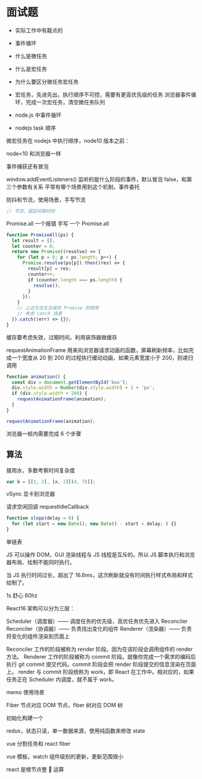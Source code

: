 # 面试题

- 实际工作中有靓点的
- 事件循环
- 什么是微任务
- 什么是宏任务
- 为什么要区分微任务宏任务
- 宏任务，先进先出，执行顺序不可控，需要有更高优先级的任务
  浏览器事件循环，完成一次宏任务，清空微任务队列

- node.js 中事件循环
- nodejs task 顺序

微宏任务在 nodejs 中执行顺序，node10 版本之前：

node<10 和浏览器一样

事件捕获还有冒泡

window.addEventListeners() 监听的是什么阶段的事件，默认冒泡 false，和第三个参数有关系
平常有哪个场景用到这个机制，事件委托

防抖和节流，使用场景，手写节流

```js
// 节流，固定间隔时间
```

Promise.all 一个报错
手写 一个 Promise.all

```js
function PromiseAll(ps) {
  let result = [];
  let counter = 0;
  return new Promise((resolve) => {
    for (let p = 0; p < ps.length; p++) {
      Promise.resolve(ps[p]).then((res) => {
        result[p] = res;
        counter++;
        if (counter.length === ps.length) {
          resolve();
        }
      });
    }
    // 上述方法无法保持 Promise 的顺序
    // 考虑 catch 场景
  }).catch((err) => {});
}
```

缓存要考虑失效，过期时间，利用装饰器做缓存

requestAnimationFrame 用来向浏览器请求动画的函数，屏幕刷新频率，比如完成一个宽度从 20 到 200 的过程执行缓动动画，如果元素宽度小于 200，则递归调用

```js
function animation() {
  const div = document.getElementById('box');
  div.style.width = Number(div.style.width) + 1 + 'px';
  if (div.style.width < 200) {
    requestAnimationFrame(animation);
  }
}

requestAnimationFrame(animation);
```

浏览器一帧内需要完成 6 个步骤

## 算法

接雨水，多数考察时间复杂度

```js
var b = [[1, 2], [x, 2][(4, 7)]];
```

vSync 显卡到浏览器

请求空闲回调 requestIdleCallback

```js
function slepp(delay = 0) {
  for (let start = new Date(); new Date() - start < delay; ) {}
}
```

单链表

JS 可以操作 DOM，GUI 渲染线程与 JS 线程是互斥的。所以 JS 脚本执行和浏览器布局、绘制不能同时执行。

当 JS 执行时间过长，超出了 16.6ms，这次刷新就没有时间执行样式布局和样式绘制了。

1s 舒心 60hz

React16 架构可以分为三层：

Scheduler（调度器）—— 调度任务的优先级，高优任务优先进入 Reconciler
Reconciler（协调器）—— 负责找出变化的组件
Renderer（渲染器）—— 负责将变化的组件渲染到页面上

Reconciler 工作的阶段被称为 render 阶段。因为在该阶段会调用组件的 render 方法。
Renderer 工作的阶段被称为 commit 阶段。就像你完成一个需求的编码后执行 git commit 提交代码。commit 阶段会把 render 阶段提交的信息渲染在页面上。
render 与 commit 阶段统称为 work，即 React 在工作中。相对应的，如果任务正在 Scheduler 内调度，就不属于 work。

memo 使用场景

Fiber 节点对应 DOM 节点，fiber 树对应 DOM 树

初始化构建一个

redux，状态只读，单一数据来源，使用纯函数来修改 state

vue 分割任务和 react fiber

vue 模板，watch 组件级别的更新，更新范围很小

react 是根节点整 🌲 运算
